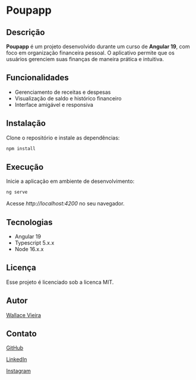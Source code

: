 # Poupapp

## Descrição

**Poupapp** é um projeto desenvolvido durante um curso de **Angular 19**, com foco em organização financeira pessoal. O aplicativo permite que os usuários gerenciem suas finanças de maneira prática e intuitiva.

## Funcionalidades

- Gerenciamento de receitas e despesas
- Visualização de saldo e histórico financeiro
- Interface amigável e responsiva

## Instalação

Clone o repositório e instale as dependências:

```bash
npm install
```

## Execução

Inicie a aplicação em ambiente de desenvolvimento:

```bash
ng serve
```

Acesse *http://localhost:4200* no seu navegador.

## Tecnologias

- Angular 19
- Typescript 5.x.x
- Node 16.x.x

## Licença

Esse projeto é licenciado sob a licenca MIT.

## Autor

[Wallace Vieira](https://www.portfolio.wallacevieira.dev)

## Contato

[GitHub](https://www.github.com/Wallace027Dev)

[LinkedIn](https://www.linkedin.com/in/wallace-dev/)

[Instagram](https://www.instagram.com/wallace-dev)
